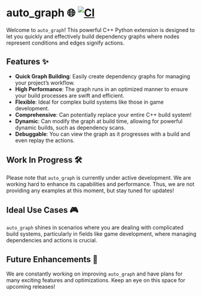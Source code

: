 # auto_graph :globe_with_meridians: [![CI](https://github.com/SquareRoundCurly/auto_graph/actions/workflows/CI.yaml/badge.svg?branch=main)](https://github.com/SquareRoundCurly/auto_graph/actions/workflows/CI.yaml)

Welcome to `auto_graph`! This powerful C++ Python extension is designed to let you quickly and effectively build dependency graphs where nodes represent conditions and edges signify actions.

## Features :sparkles:

- **Quick Graph Building**: Easily create dependency graphs for managing your project’s workflow.
- **High Performance**: The graph runs in an optimized manner to ensure your build processes are swift and efficient.
- **Flexible**: Ideal for complex build systems like those in game development.
- **Comprehensive**: Can potentially replace your entire C++ build system!
- **Dynamic**: Can modify the graph at build time, allowing for powerful dynamic builds, such as dependency scans.
- **Debuggable**: You can view the graph as it progresses with a build and even replay the actions.

## Work In Progress :hammer_and_wrench:

Please note that `auto_graph` is currently under active development. We are working hard to enhance its capabilities and performance. Thus, we are not providing any examples at this moment, but stay tuned for updates! 

## Ideal Use Cases :video_game:

`auto_graph` shines in scenarios where you are dealing with complicated build systems, particularly in fields like game development, where managing dependencies and actions is crucial.

## Future Enhancements :rocket:

We are constantly working on improving `auto_graph` and have plans for many exciting features and optimizations. Keep an eye on this space for upcoming releases!
